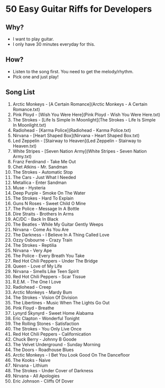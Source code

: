 # 50 Easy Guitar Riffs for Developers

## Why?

- I want to play guitar.
- I only have 30 minutes everyday for this.

## How?

- Listen to the song first. You need to get the melody/rhythm.
- Pick one and just play!

## Song List

1. Arctic Monkeys - [A Certain Romance](Arctic Monkeys - A Certain Romance.txt)
1. Pink Ployd - [Wish You Were Here](Pink Ployd - Wish You Were Here.txt)
1. The Strokes - [Life Is Simple In Moonlight](The Strokes - Life Is Simple In Moonlight.txt)
1. Radiohead - [Karma Police](Radiohead - Karma Police.txt)
1. Nirvana - [Heart Shaped Box](Nirvana - Heart Shaped Box.txt)
1. Led Zeppelin - [Stairway to Heaven](Led Zeppelin - Stairway to Heaven.txt)
1. White Stripes - [Seven Nation Army](White Stripes - Seven Nation Army.txt)
1. Franz Ferdinand - Take Me Out
1. Chet Atkins - Mr. Sandman 
1. The Strokes - Automatic Stop
1. The Cars - Just What I Needed
1. Metallica - Enter Sandman
1. Muse - Hysteria
1. Deep Purple - Smoke On The Water 
1. The Strokes - Hard To Explain
1. Guns N Roses - Sweet Child O Mine 
1. The Police - Message In A Bottle
1. Dire Straits - Brothers In Arms
1. AC/DC - Back In Black
1. The Beatles	- While My Guitar Gently Weeps
1. Nirvana - Come As You Are
1. The Darkness - I Believe In A Thing Called Love 
1. Ozzy Osbourne - Crazy Train  
1. The Strokes - Reptilia
1. Nirvana - Very Ape
1. The Police - Every Breath You Take
1. Red Hot Chili Peppers - Under The Bridge
1. Queen - Love of My Life
1. Nirvana - Smells Like Teen Spirit
1. Red Hot Chili Peppers - Scar Tissue
1. R.E.M. - The One I Love
1. Radiohead - Creep
1. Arctic Monkeys - Mardy Bum
1. The Strokes - Vision Of Division 
1. The Libertines - Music When The Lights Go Out
1. Pink Floyd - Breathe
1. Lynyrd Skynyrd - Sweet Home Alabama
1. Eric Clapton - Wonderful Tonight
1. The Rolling Stones - Satisfaction
1. The Strokes - You Only Live Once
1. Red Hot Chili Peppers - Californication
1. Chuck Berry - Johnny B Goode
1. The Velvet Underground - Sunday Morning 
1. The Doors - Roadhouse Blues
1. Arctic Monkeys - I Bet You Look Good On The Dancefloor 
1. The Kooks - Naive
1. Nirvana - Lithium
1. The Strokes - Under Cover of Darkness
1. Nirvana - All Apologies
1. Eric Johnson - Cliffs Of Dover

